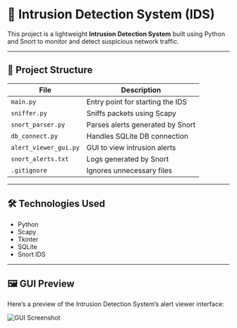 # 🚨 Intrusion Detection System (IDS)

This project is a lightweight **Intrusion Detection System** built using Python and Snort to monitor and detect suspicious network traffic.

---

## 📂 Project Structure

| File                  | Description                            |
|-----------------------|----------------------------------------|
| `main.py`             | Entry point for starting the IDS       |
| `sniffer.py`          | Sniffs packets using Scapy             |
| `snort_parser.py`     | Parses alerts generated by Snort       |
| `db_connect.py`       | Handles SQLite DB connection           |
| `alert_viewer_gui.py` | GUI to view intrusion alerts           |
| `snort_alerts.txt`    | Logs generated by Snort                |
| `.gitignore`          | Ignores unnecessary files              |

---

## 🛠️ Technologies Used

- Python
- Scapy
- Tkinter
- SQLite
- Snort IDS


---

## 🖼️ GUI Preview

Here’s a preview of the Intrusion Detection System’s alert viewer interface:

![GUI Screenshot](gui_screenshot.png)
